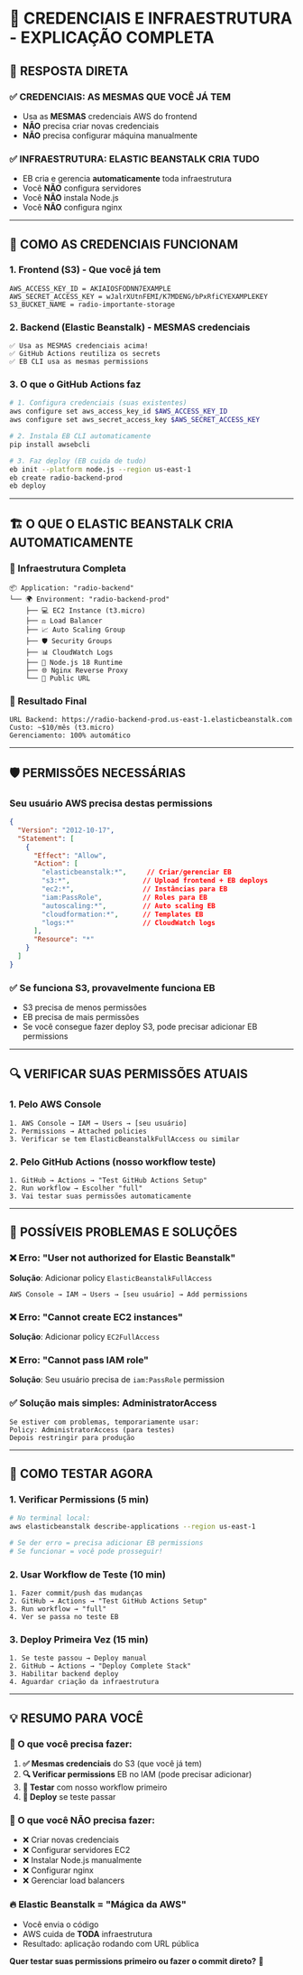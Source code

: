 # 🔐 CREDENCIAIS E INFRAESTRUTURA - EXPLICAÇÃO COMPLETA

## 🎯 **RESPOSTA DIRETA**

### **✅ CREDENCIAIS: AS MESMAS QUE VOCÊ JÁ TEM**
- Usa as **MESMAS** credenciais AWS do frontend
- **NÃO** precisa criar novas credenciais
- **NÃO** precisa configurar máquina manualmente

### **✅ INFRAESTRUTURA: ELASTIC BEANSTALK CRIA TUDO**
- EB cria e gerencia **automaticamente** toda infraestrutura
- Você **NÃO** configura servidores
- Você **NÃO** instala Node.js
- Você **NÃO** configura nginx

---

## 🔐 **COMO AS CREDENCIAIS FUNCIONAM**

### **1. Frontend (S3) - Que você já tem**
```
AWS_ACCESS_KEY_ID = AKIAIOSFODNN7EXAMPLE
AWS_SECRET_ACCESS_KEY = wJalrXUtnFEMI/K7MDENG/bPxRfiCYEXAMPLEKEY
S3_BUCKET_NAME = radio-importante-storage
```

### **2. Backend (Elastic Beanstalk) - MESMAS credenciais**
```
✅ Usa as MESMAS credenciais acima!
✅ GitHub Actions reutiliza os secrets
✅ EB CLI usa as mesmas permissions
```

### **3. O que o GitHub Actions faz**
```bash
# 1. Configura credenciais (suas existentes)
aws configure set aws_access_key_id $AWS_ACCESS_KEY_ID
aws configure set aws_secret_access_key $AWS_SECRET_ACCESS_KEY

# 2. Instala EB CLI automaticamente
pip install awsebcli

# 3. Faz deploy (EB cuida de tudo)
eb init --platform node.js --region us-east-1
eb create radio-backend-prod
eb deploy
```

---

## 🏗️ **O QUE O ELASTIC BEANSTALK CRIA AUTOMATICAMENTE**

### **🚀 Infraestrutura Completa**
```
📦 Application: "radio-backend"
└── 🌍 Environment: "radio-backend-prod"
    ├── 💻 EC2 Instance (t3.micro) 
    ├── ⚖️ Load Balancer
    ├── 📈 Auto Scaling Group
    ├── 🛡️ Security Groups  
    ├── 📊 CloudWatch Logs
    ├── 🔧 Node.js 18 Runtime
    ├── 🌐 Nginx Reverse Proxy
    └── 🔗 Public URL
```

### **🎯 Resultado Final**
```
URL Backend: https://radio-backend-prod.us-east-1.elasticbeanstalk.com
Custo: ~$10/mês (t3.micro)
Gerenciamento: 100% automático
```

---

## 🛡️ **PERMISSÕES NECESSÁRIAS**

### **Seu usuário AWS precisa destas permissions**
```json
{
  "Version": "2012-10-17", 
  "Statement": [
    {
      "Effect": "Allow",
      "Action": [
        "elasticbeanstalk:*",     // Criar/gerenciar EB
        "s3:*",                  // Upload frontend + EB deploys
        "ec2:*",                 // Instâncias para EB
        "iam:PassRole",          // Roles para EB
        "autoscaling:*",         // Auto scaling EB
        "cloudformation:*",      // Templates EB
        "logs:*"                 // CloudWatch logs
      ],
      "Resource": "*"
    }
  ]
}
```

### **✅ Se funciona S3, provavelmente funciona EB**
- S3 precisa de menos permissões
- EB precisa de mais permissões  
- Se você consegue fazer deploy S3, pode precisar adicionar EB permissions

---

## 🔍 **VERIFICAR SUAS PERMISSÕES ATUAIS**

### **1. Pelo AWS Console**
```
1. AWS Console → IAM → Users → [seu usuário]
2. Permissions → Attached policies
3. Verificar se tem ElasticBeanstalkFullAccess ou similar
```

### **2. Pelo GitHub Actions (nosso workflow teste)**
```
1. GitHub → Actions → "Test GitHub Actions Setup"
2. Run workflow → Escolher "full"
3. Vai testar suas permissões automaticamente
```

---

## 🚨 **POSSÍVEIS PROBLEMAS E SOLUÇÕES**

### **❌ Erro: "User not authorized for Elastic Beanstalk"**
**Solução**: Adicionar policy `ElasticBeanstalkFullAccess`
```
AWS Console → IAM → Users → [seu usuário] → Add permissions
```

### **❌ Erro: "Cannot create EC2 instances"**  
**Solução**: Adicionar policy `EC2FullAccess`

### **❌ Erro: "Cannot pass IAM role"**
**Solução**: Seu usuário precisa de `iam:PassRole` permission

### **✅ Solução mais simples: AdministratorAccess**
```
Se estiver com problemas, temporariamente usar:
Policy: AdministratorAccess (para testes)
Depois restringir para produção
```

---

## 🧪 **COMO TESTAR AGORA**

### **1. Verificar Permissions (5 min)**
```bash
# No terminal local:
aws elasticbeanstalk describe-applications --region us-east-1

# Se der erro = precisa adicionar EB permissions
# Se funcionar = você pode prosseguir!
```

### **2. Usar Workflow de Teste (10 min)**
```
1. Fazer commit/push das mudanças
2. GitHub → Actions → "Test GitHub Actions Setup"  
3. Run workflow → "full"
4. Ver se passa no teste EB
```

### **3. Deploy Primeira Vez (15 min)**
```
1. Se teste passou → Deploy manual
2. GitHub → Actions → "Deploy Complete Stack"
3. Habilitar backend deploy
4. Aguardar criação da infraestrutura
```

---

## 💡 **RESUMO PARA VOCÊ**

### **🎯 O que você precisa fazer:**
1. **✅ Mesmas credenciais** do S3 (que você já tem)
2. **🔍 Verificar permissions** EB no IAM (pode precisar adicionar)
3. **🧪 Testar** com nosso workflow primeiro
4. **🚀 Deploy** se teste passar

### **🎯 O que você NÃO precisa fazer:**
- ❌ Criar novas credenciais
- ❌ Configurar servidores EC2
- ❌ Instalar Node.js manualmente
- ❌ Configurar nginx
- ❌ Gerenciar load balancers

### **🔥 Elastic Beanstalk = "Mágica da AWS"**
- Você envia o código
- AWS cuida de **TODA** infraestrutura
- Resultado: aplicação rodando com URL pública

**Quer testar suas permissions primeiro ou fazer o commit direto?** 🚀
